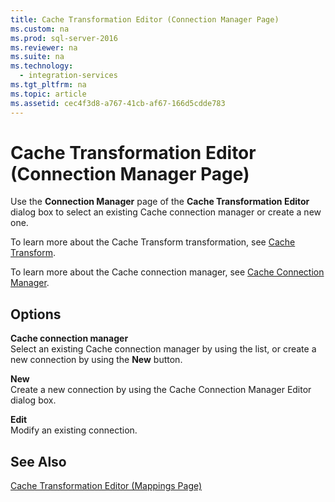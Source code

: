 ```yaml
---
title: Cache Transformation Editor (Connection Manager Page)
ms.custom: na
ms.prod: sql-server-2016
ms.reviewer: na
ms.suite: na
ms.technology: 
  - integration-services
ms.tgt_pltfrm: na
ms.topic: article
ms.assetid: cec4f3d8-a767-41cb-af67-166d5cdde783
---
```

# Cache Transformation Editor (Connection Manager Page)
  Use the **Connection Manager** page of the **Cache Transformation Editor** dialog box to select an existing Cache connection manager or create a new one.  
  
 To learn more about the Cache Transform transformation, see [Cache Transform](../../Topics\TopicNameNotContainA/Cache-Transform.md).  
  
 To learn more about the Cache connection manager, see [Cache Connection Manager](../../Topics\TopicNameNotContainA/Cache-Connection-Manager.md).  
  
## Options  
 **Cache connection manager**  
 Select an existing Cache connection manager by using the list, or create a new connection by using the **New** button.  
  
 **New**  
 Create a new connection by using the Cache Connection Manager Editor dialog box.  
  
 **Edit**  
 Modify an existing connection.  
  
## See Also  
 [Cache Transformation Editor &#40;Mappings Page&#41;](../../Topics\TopicNameNotContainA/Cache-Transformation-Editor--Mappings-Page-.md)  
  
  